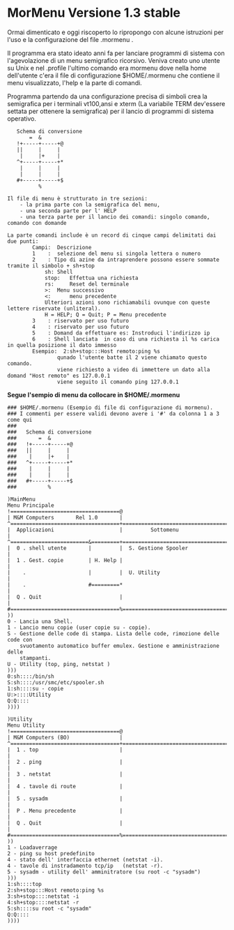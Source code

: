 MorMenu Versione 1.3 stable
===========================


Ormai dimenticato e oggi riscoperto lo ripropongo con alcune istruzioni per l'uso e la configurazione del file .mormenu .

Il programma era stato ideato anni fa per lanciare programmi di sistema con l'agevolazione di un menu semigrafico ricorsivo.
Veniva creato uno utente su Unix e nel .profile l'ultimo comando era mormenu dove nella home dell'utente c'era il file di configurazione $HOME/.mormenu che contiene il menu visualizzato, l'help e la parte di comandi.

Programma partendo da una configurazione precisa di simboli crea la semigrafica per i terminali vt100,ansi e xterm (La variabile TERM dev'essere settata per ottenere la semigrafica) per il lancio di programmi di sistema operativo.
```
   Schema di conversione
       =  &
   !+-----+-----+@
   ||     |     |
    |     |+    |
   ^+-----+-----+*
    |     |     |
    |     |     |
   #+-----+-----+$
          %

Il file di menu è strutturato in tre sezioni:
	- la prima parte con la semigrafica del menu, 
	- una seconda parte per l' HELP
	- una terza parte per il lancio dei comandi: singolo comando, comando con domande  

La parte comandi include è un record di cinque campi delimitati dai due punti:
		Campi:  Descrizione
		1    :  selezione del menu si singola lettera o numero
		2    : Tipo di azine da intraprendere possono essere sommate tramite il simbolo + sh+stop
			sh:	Shell
			stop:   Effettua una richiesta
			rs:    	Reset del terminale
			>:	Menu successivo
			<:   	menu precedente 
			Ulteriori azioni sono richiamabili ovunque con queste lettere riservate (unliteral).
			H = HELP; Q = Quit; P = Menu precedente 
		3    : riservato per uso futuro
		4    : riservato per uso futuro
		5    : Domand da effettuare es: Instroduci l'indirizzo ip
		6    : Shell lanciata  in caso di una richiesta il %s carica in quella posizione il dato immesso
		Esempio:  2:sh+stop:::Host remoto:ping %s
				qunado l'utente batte il 2 viene chiamato questo comando.
				viene richiesto a video di immettere un dato alla domand "Host remoto" es 127.0.0.1
				viene seguito il comando ping 127.0.0.1 
```
**Segue l'sempio di menu da collocare in $HOME/.mormenu**
```
### $HOME/.mormenu (Esempio di file di configurazione di mormenu).
### I commenti per essere validi devono avere i '#' da colonna 1 a 3 come qui 
###
###   Schema di conversione
###       =  &
###   !+-----+-----+@
###   ||     |     |
###    |     |+    |
###   ^+-----+-----+*
###    |     |     |
###    |     |     |
###   #+-----+-----+$
###          %

)MainMenu
Menu Principale
!===================================@
| M&M Computers       Rel 1.0       |
^===================================+======================================@
|  Applicazioni                     |         Sottomenu                    | 
^=========================&=========+======================================*
|  0 . shell utente       |         |  S. Gestione Spooler                 |
|  1 . Gest. copie        | H. Help |                                      |
|    .                    |         |  U. Utility                          |
|    .                    #=========*                                      | 
|  Q . Quit                         |                                      | 
#===================================%======================================$
))
0 - Lancia una Shell.
1 - Lancio menu copie (user copie su - copie).
S - Gestione delle code di stampa. Lista delle code, rimozione delle code con
	svuotamento automatico buffer emulex. Gestione e amministrazione delle 
	stampanti.
U - Utility (top, ping, netstat )
)))
0:sh::::/bin/sh
S:sh::::/usr/smc/etc/spooler.sh
1:sh::::su - copie
U:>::::Utility
Q:Q::::
))))

)Utility
Menu Utility
!===================================@
| M&M Computers (BO)                |
^===================================+======================================@
|  1 . top                          |                                      |
|  2 . ping                         |                                      |
|  3 . netstat                      |                                      |
|  4 . tavole di route              |                                      |
|  5 . sysadm                       |                                      |
|  P . Menu precedente              |                                      | 
|  Q . Quit                         |                                      | 
#===================================%======================================$
))
1 - Loadaverrage 
2 - ping su host predefinito 
4 - stato dell' interfaccia ethernet (netstat -i). 
4 - tavole di instradamento tcp/ip   (netstat -r). 
5 - sysadm - utility dell' amminitratore (su root -c "sysadm")
)))
1:sh::::top
2:sh+stop:::Host remoto:ping %s
3:sh+stop::::netstat -i
4:sh+stop::::netstat -r
5:sh::::su root -c "sysadm"
Q:Q::::
))))
```
